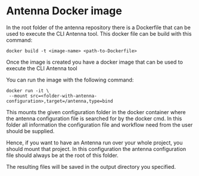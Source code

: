 # Antenna Docker image

In the root folder of the antenna repository there is a Dockerfile that can be used to execute the CLI Antenna tool. 
This docker file can be build with this command: 

```
docker build -t <image-name> <path-to-Dockerfile>
```

Once the image is created you have a docker image that can be used to execute the CLI Antenna tool

You can run the image with the following command:

```
docker run -it \
 --mount src=<folder-with-antenna-configuration>,target=/antenna,type=bind
```

This mounts the given configuration folder in the docker container where the antenna configuration file 
is searched for by the docker cmd. In this folder all information the configuration file and workflow need
from the user should be supplied. 

Hence, if you want to have an Antenna run over your whole project, you should mount that project. 
In this configuration the antenna configuration file should always be at the root of this folder.  

The resulting files will be saved in the output directory you specified. 